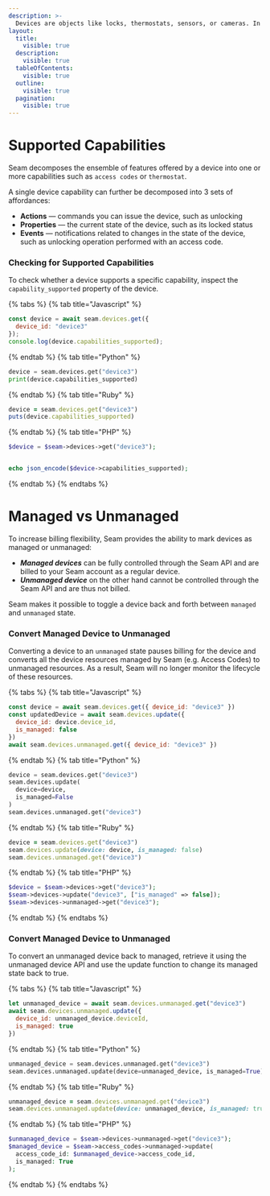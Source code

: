 ```yaml
---
description: >-
  Devices are objects like locks, thermostats, sensors, or cameras. In the Seam API, Devices have capabilities that describe the functions they can perform, as well as online and managed status.
layout:
  title:
    visible: true
  description:
    visible: true
  tableOfContents:
    visible: true
  outline:
    visible: true
  pagination:
    visible: true
---
```


# Supported Capabilities

Seam decomposes the ensemble of features offered by a device into one or more capabilities such as `access codes` or `thermostat`.

A single device capability can further be decomposed into 3 sets of affordances:

* **Actions** — commands you can issue the device, such as unlocking
* **Properties** — the current state of the device, such as its locked status
* **Events** — notifications related to changes in the state of the device, such as unlocking operation performed with an access code.

### Checking for Supported Capabilities
To check whether a device supports a specific capability, inspect the `capability_supported` property of the device.

<!-- CODE INJECT START
Get a device and print out the capability_supported property of this device

e.g. in python you could do:
```python
device = seam.devices.get("some_device_uuid")
print(device.capability_supported)
```
-->
{% tabs %}
{% tab title="Javascript" %}
```javascript
const device = await seam.devices.get({
  device_id: "device3"
});
console.log(device.capabilities_supported);
```
{% endtab %}
{% tab title="Python" %}
```python
device = seam.devices.get("device3")
print(device.capabilities_supported)
```
{% endtab %}
{% tab title="Ruby" %}
```ruby
device = seam.devices.get("device3")
puts(device.capabilities_supported)
```
{% endtab %}
{% tab title="PHP" %}
```php
$device = $seam->devices->get("device3");


echo json_encode($device->capabilities_supported);
```
{% endtab %}
{% endtabs %}
<!-- CODE INJECT END -->




# Managed vs Unmanaged

To increase billing flexibility, Seam provides the ability to mark devices as managed or unmanaged:

- ***Managed devices*** can be fully controlled through the Seam API and are billed to your Seam account as a regular device.
- ***Unmanaged device*** on the other hand cannot be controlled through the Seam API and are thus not billed.

Seam makes it possible to toggle a device back and forth between `managed` and `unmanaged` state. 

### Convert Managed Device to Unmanaged
Converting a device to an `unmanaged` state pauses billing for the device and converts all the device resources managed by Seam (e.g. Access Codes) to unmanaged resources. As a result, Seam will no longer monitor the lifecycle of these resources. 

<!-- CODE INJECT START
Get a device and convert it to an unmanaged device, then use the unmanaged device get call to retrieve it

e.g. in python you could do:
```python
device = seam.devices.get("some_device_uuid")
seam.devices.update(
  device=some_device, 
  is_managed=False
  )
seam.devices.unmanaged.get("some_device_uuid")
```
-->
{% tabs %}
{% tab title="Javascript" %}
```javascript
const device = await seam.devices.get({ device_id: "device3" })
const updatedDevice = await seam.devices.update({
  device_id: device.device_id,
  is_managed: false
})
await seam.devices.unmanaged.get({ device_id: "device3" })
```
{% endtab %}
{% tab title="Python" %}
```python
device = seam.devices.get("device3")
seam.devices.update(
  device=device, 
  is_managed=False
)
seam.devices.unmanaged.get("device3")
```
{% endtab %}
{% tab title="Ruby" %}
```ruby
device = seam.devices.get("device3")
seam.devices.update(device: device, is_managed: false)
seam.devices.unmanaged.get("device3")
```
{% endtab %}
{% tab title="PHP" %}
```php
$device = $seam->devices->get("device3");
$seam->devices->update("device3", ["is_managed" => false]);
$seam->devices->unmanaged->get("device3");
```
{% endtab %}
{% endtabs %}
<!-- CODE INJECT END -->


### Convert Managed Device to Unmanaged
To convert an unmanaged device back to managed, retrieve it using the unmanaged device API and use the update function to change its managed state back to true.


<!-- CODE INJECT START
Get an unmanaged device and convert it to a managed device

e.g. in python you could do:
```python
unmanaged_device = seam.devices.unmanaged.get("some_device_uuid")
seam.devices.unmanaged.update(device=unmanaged_device, is_managed=True)
```
-->
{% tabs %}
{% tab title="Javascript" %}
```javascript
let unmanaged_device = await seam.devices.unmanaged.get("device3")
await seam.devices.unmanaged.update({
  device_id: unmanaged_device.deviceId, 
  is_managed: true
})

```
{% endtab %}
{% tab title="Python" %}
```python
unmanaged_device = seam.devices.unmanaged.get("device3")
seam.devices.unmanaged.update(device=unmanaged_device, is_managed=True)
```
{% endtab %}
{% tab title="Ruby" %}
```ruby
unmanaged_device = seam.devices.unmanaged.get("device3")
seam.devices.unmanaged.update(device: unmanaged_device, is_managed: true)
```
{% endtab %}
{% tab title="PHP" %}
```php
$unmanaged_device = $seam->devices->unmanaged->get("device3");
$managed_device = $seam->access_codes->unmanaged->update(
  access_code_id: $unmanaged_device->access_code_id,
  is_managed: True
);
```
{% endtab %}
{% endtabs %}
<!-- CODE INJECT END -->
